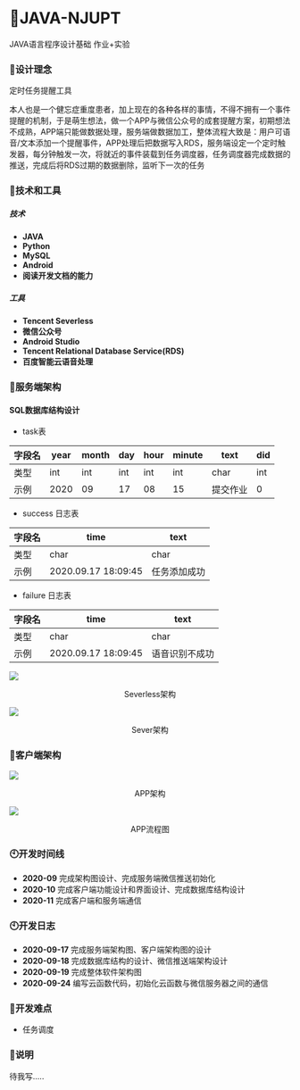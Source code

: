 # 🌴JAVA-NJUPT
JAVA语言程序设计基础 作业+实验

### 🌱设计理念

定时任务提醒工具

本人也是一个健忘症重度患者，加上现在的各种各样的事情，不得不拥有一个事件提醒的机制，于是萌生想法，做一个APP与微信公众号的成套提醒方案，初期想法不成熟，APP端只能做数据处理，服务端做数据加工，整体流程大致是：用户可语音/文本添加一个提醒事件，APP处理后把数据写入RDS，服务端设定一个定时触发器，每分钟触发一次，将就近的事件装载到任务调度器，任务调度器完成数据的推送，完成后将RDS过期的数据删除，监听下一次的任务


### 🔧技术和工具

##### **技术**
* **JAVA**
* **Python**
* **MySQL**
* **Android**
* **阅读开发文档的能力**

##### 工具
* **Tencent Severless**
* **微信公众号**
* **Android Studio**
* **Tencent Relational Database Service(RDS)**
* **百度智能云语音处理**




### 🍊服务端架构
#### SQL数据库结构设计

* task表

|字段名| year|month|day|hour|minute|text|did|
| ----- | ----- |----- |----- |----- |----- |----- |----- |
| 类型 | int |int|int|int|int|char|int|
|示例|2020|09|17|08|15|提交作业|0|

* success 日志表

| 字段名 | time |text|
| ----- | ----- | ----- |
| 类型 | char |char|
|示例|2020.09.17 18:09:45|任务添加成功|

* failure 日志表

| 字段名 | time |text|
| ----- | ----- | ----- |
| 类型 | char |char|
|示例|2020.09.17 18:09:45|语音识别不成功|


![](https://pcdn.wxiou.cn//20200917203139.png)<p align="center">Severless架构</p>
  

![](https://pcdn.wxiou.cn//20200917201314.png)<p align="center">Sever架构</p>

### 🍉客户端架构


![](https://pcdn.wxiou.cn//20200917183029.png)<p align="center">APP架构</p>


![](https://pcdn.wxiou.cn//20200917192709.png)<p align="center">APP流程图</p>


### 🕙开发时间线
* **2020-09** 完成架构图设计、完成服务端微信推送初始化
* **2020-10** 完成客户端功能设计和界面设计、完成数据库结构设计
* **2020-11** 完成客户端和服务端通信


### 🕙开发日志

* **2020-09-17** 完成服务端架构图、客户端架构图的设计 
* **2020-09-18** 完成数据库结构的设计、微信推送端架构设计
* **2020-09-19** 完成整体软件架构图
* **2020-09-24** 编写云函数代码，初始化云函数与微信服务器之间的通信

### 🍄开发难点
* 任务调度



### 📢说明
待我写.....



